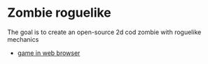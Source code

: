 # Zombie roguelike

The goal is to create an open-source 2d cod zombie with roguelike mechanics

* [game in web browser](https://berlingoqc.github.io/public/zombie-roguelike)
